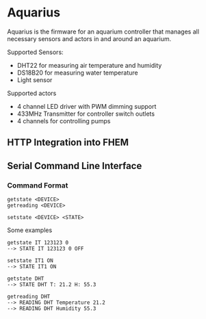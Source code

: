 # Aquarius

Aquarius is the firmware for an aquarium controller that manages all necessary sensors and actors in and around an aquarium.

Supported Sensors:
- DHT22 for measuring air temperature and humidity
- DS18B20 for measuring water temperature
- Light sensor

Supported actors
- 4 channel LED driver with PWM dimming support
- 433MHz Transmitter for controller switch outlets
- 4 channels for controlling pumps


## HTTP Integration into FHEM

## Serial Command Line Interface
### Command Format
```
getstate <DEVICE>
getreading <DEVICE>

setstate <DEVICE> <STATE>
```

Some examples
```
getstate IT 123123 0
--> STATE IT 123123 0 OFF
```

```
setstate IT1 ON
--> STATE IT1 ON
```

```
getstate DHT
--> STATE DHT T: 21.2 H: 55.3
```

```
getreading DHT
--> READING DHT Temperature 21.2
--> READING DHT Humidity 55.3
```
